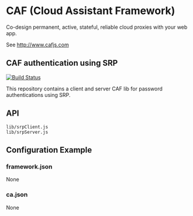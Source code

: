 # CAF (Cloud Assistant Framework)

Co-design permanent, active, stateful, reliable cloud proxies with your web app.

See http://www.cafjs.com 

## CAF authentication using SRP

[![Build Status](http://ci.cafjs.com/github.com/cafjs/caf_srp/status.svg?branch=master)](http://ci.cafjs.com/github.com/cafjs/caf_srp)


This repository contains a client and server CAF lib for password authentications using SRP.

## API

    lib/srpClient.js
    lib/srpServer.js
 
## Configuration Example

### framework.json

None


### ca.json

None
        
            
 
